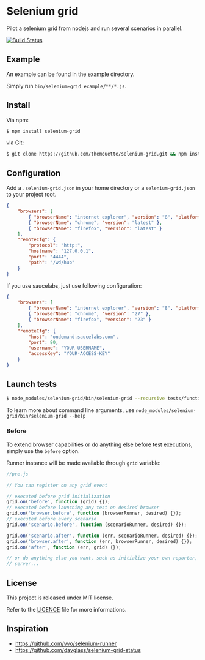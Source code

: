Selenium grid
=============

Pilot a selenium grid from nodejs and run several scenarios in parallel.

[![Build
Status](https://travis-ci.org/themouette/selenium-grid.png?branch=master)](https://travis-ci.org/themouette/selenium-grid)

Example
-------

An example can be found in the
[example](https://github.com/themouette/selenium-grid/blob/master/example) directory.

Simply run `bin/selenium-grid example/**/*.js`.

Install
-------

Via npm:

``` sh
$ npm install selenium-grid
```

via Git:

``` sh
$ git clone https://github.com/themouette/selenium-grid.git && npm install
```

Configuration
-------------

Add a `.selenium-grid.json` in your home directory or a `selenium-grid.json` to
your project root.

``` json
{
    "browsers": [
        { "browserName": "internet explorer", "version": "8", "platform": "XP" },
        { "browserName": "chrome", "version": "latest" },
        { "browserName": "firefox", "version": "latest" }
    ],
    "remoteCfg": {
        "protocol": "http:",
        "hostname": "127.0.0.1",
        "port": "4444",
        "path": "/wd/hub"
    }
}
```

If you use saucelabs, just use following configuration:

``` json
{
    "browsers": [
        { "browserName": "internet explorer", "version": "8", "platform": "Windows XP" },
        { "browserName": "chrome", "version": "27" },
        { "browserName": "firefox", "version": "23" }
    ],
    "remoteCfg": {
        "host": "ondemand.saucelabs.com",
        "port": 80,
        "username": "YOUR USERNAME",
        "accessKey": "YOUR-ACCESS-KEY"
    }
}
```

Launch tests
------------

``` sh
$ node_modules/selenium-grid/bin/selenium-grid --recursive tests/functional
```

To learn more about command line arguments, use
`node_modules/selenium-grid/bin/selenium-grid --help`

### Before

To extend browser capabilities or do anything else before test executions,
simply use the `before` option.

Runner instance will be made available through `grid` variable:

``` javascript
//pre.js

// You can register on any grid event

// executed before grid initialization
grid.on('before', function (grid) {});
// executed before launching any test on desired browser
grid.on('browser.before', function (browserRunner, desired) {});
// executed before every scenario
grid.on('scenario.before', function (scenarioRunner, desired) {});

grid.on('scenario.after', function (err, scenarioRunner, desired) {});
grid.on('browser.after', function (err, browserRunner, desired) {});
grid.on('after', function (err, grid) {});

// or do anything else you want, such as initialize your own reporter, launch a
// server...
```

License
-------

This project is released under MIT license.

Refer to the
[LICENCE](https://github.com/themouette/selenium-grid/blob/master/LICENSE) file
for more informations.



Inspiration
-----------

* https://github.com/vvo/selenium-runner
* https://github.com/davglass/selenium-grid-status

